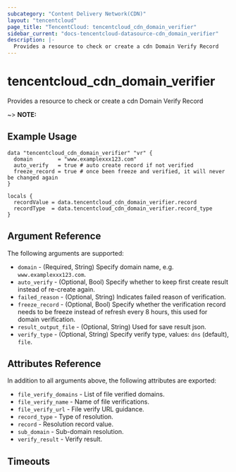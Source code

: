 ```yaml
---
subcategory: "Content Delivery Network(CDN)"
layout: "tencentcloud"
page_title: "TencentCloud: tencentcloud_cdn_domain_verifier"
sidebar_current: "docs-tencentcloud-datasource-cdn_domain_verifier"
description: |-
  Provides a resource to check or create a cdn Domain Verify Record
---
```


# tencentcloud_cdn_domain_verifier

Provides a resource to check or create a cdn Domain Verify Record

~> **NOTE:**

## Example Usage

```hcl
data "tencentcloud_cdn_domain_verifier" "vr" {
  domain        = "www.examplexxx123.com"
  auto_verify   = true # auto create record if not verified
  freeze_record = true # once been freeze and verified, it will never be changed again
}

locals {
  recordValue = data.tencentcloud_cdn_domain_verifier.record
  recordType  = data.tencentcloud_cdn_domain_verifier.record_type
}
```

## Argument Reference

The following arguments are supported:

* `domain` - (Required, String) Specify domain name, e.g. `www.examplexxx123.com`.
* `auto_verify` - (Optional, Bool) Specify whether to keep first create result instead of re-create again.
* `failed_reason` - (Optional, String) Indicates failed reason of verification.
* `freeze_record` - (Optional, Bool) Specify whether the verification record needs to be freeze instead of refresh every 8 hours, this used for domain verification.
* `result_output_file` - (Optional, String) Used for save result json.
* `verify_type` - (Optional, String) Specify verify type, values: `dns` (default), `file`.

## Attributes Reference

In addition to all arguments above, the following attributes are exported:

* `file_verify_domains` - List of file verified domains.
* `file_verify_name` - Name of file verifications.
* `file_verify_url` - File verify URL guidance.
* `record_type` - Type of resolution.
* `record` - Resolution record value.
* `sub_domain` - Sub-domain resolution.
* `verify_result` - Verify result.


## Timeouts

<no value>


